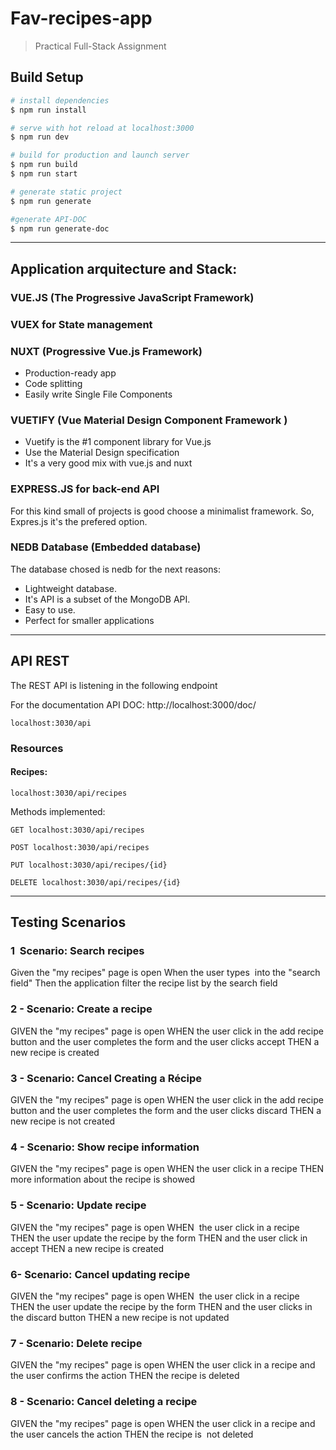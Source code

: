 # Fav-recipes-app

> Practical Full-Stack Assignment

## Build Setup

```bash
# install dependencies
$ npm run install

# serve with hot reload at localhost:3000
$ npm run dev

# build for production and launch server
$ npm run build
$ npm run start

# generate static project
$ npm run generate

#generate API-DOC
$ npm run generate-doc
```

---

## Application arquitecture and Stack:

### VUE.JS (The Progressive JavaScript Framework)

### VUEX for State management

### NUXT (Progressive Vue.js Framework)

-   Production-ready app
-   Code splitting
-   Easily write Single File Components

### VUETIFY (Vue Material Design Component Framework )

-   Vuetify is the #1 component library for Vue.js
-   Use the Material Design specification
-   It's a very good mix with vue.js and nuxt

### EXPRESS.JS for back-end API

For this kind small of projects is good choose a minimalist framework. So, Expres.js it's the prefered option.

### NEDB Database (Embedded database)

The database chosed is nedb for the next reasons:

-   Lightweight database.
-   It's API is a subset of the MongoDB API.
-   Easy to use.
-   Perfect for smaller applications

---

## API REST

The REST API is listening in the following endpoint

For the documentation API DOC: http://localhost:3000/doc/

```
localhost:3030/api
```

### Resources

#### Recipes:

```
localhost:3030/api/recipes
```

Methods implemented:

```
GET localhost:3030/api/recipes
```

```
POST localhost:3030/api/recipes
```

```
PUT localhost:3030/api/recipes/{id}
```

```
DELETE localhost:3030/api/recipes/{id}
```

---

## Testing Scenarios

### 1  Scenario: Search recipes

Given the "my recipes" page is open
When the user types  into the "search field"
Then the application filter the recipe list by the search field

### 2 - Scenario: Create a recipe

GIVEN the "my recipes" page is open
WHEN the user click in the add recipe button and the user completes the form and the user clicks accept
THEN a new recipe is created

### 3 - Scenario: Cancel Creating a Récipe

GIVEN the "my recipes" page is open
WHEN the user click in the add recipe button and the user completes the form and the user clicks discard
THEN a new recipe is not created

### 4 - Scenario: Show recipe information

GIVEN the "my recipes" page is open
WHEN the user click in a recipe
THEN more information about the recipe is showed

### 5 - Scenario: Update recipe

GIVEN the "my recipes" page is open
WHEN  the user click in a recipe
THEN the user update the recipe by the form
THEN and the user click in accept
THEN a new recipe is created

### 6- Scenario: Cancel updating recipe

GIVEN the "my recipes" page is open
WHEN  the user click in a recipe
THEN the user update the recipe by the form
THEN and the user clicks in the discard button
THEN a new recipe is not updated

### 7 - Scenario: Delete recipe

GIVEN the "my recipes" page is open
WHEN the user click in a recipe and the user confirms the action
THEN the recipe is deleted

### 8 - Scenario: Cancel deleting a recipe

GIVEN the "my recipes" page is open
WHEN the user click in a recipe and the user cancels the action
THEN the recipe is  not deleted
